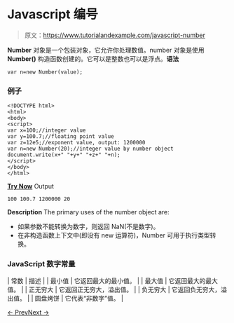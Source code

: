 # Javascript 编号

> 原文：<https://www.tutorialandexample.com/javascript-number>

**Number** 对象是一个包装对象，它允许你处理数值。number 对象是使用 **Number()** 构造函数创建的。它可以是整数也可以是浮点。**语法**

```
var n=new Number(value);
```

### 例子

```
<!DOCTYPE html>  
<html>  
<body>  
<script>  
var x=100;//integer value  
var y=100.7;//floating point value  
var z=12e5;//exponent value, output: 1200000  
var n=new Number(20);//integer value by number object    
document.write(x+" "+y+" "+z+" "+n);  
</script>  
</body>  
</html>
```

**[Try Now](https://editor.tutorialandexample.com/web/test.jsp?filename=javascriptnumber1)** Output

```
100 100.7 1200000 20

```

**Description** The primary uses of the number object are:

*   如果参数不能转换为数字，则返回 NaN(不是数字)。
*   在非构造函数上下文中(即没有 new 运算符)，Number 可用于执行类型转换。

### JavaScript 数字常量

| 常数 | 描述 |
| 最小值 | 它返回最大的最小值。 |
| 最大值 | 它返回最大的最大值。 |
| 正无穷大 | 它返回正无穷大，溢出值。 |
| 负无穷大 | 它返回负无穷大，溢出值。 |
| 圆盘烤饼 | 它代表“非数字”值。 |

[← Prev](https://www.tutorialandexample.com/javascript-math)[Next →](https://www.tutorialandexample.com/javascript-dialog-box)